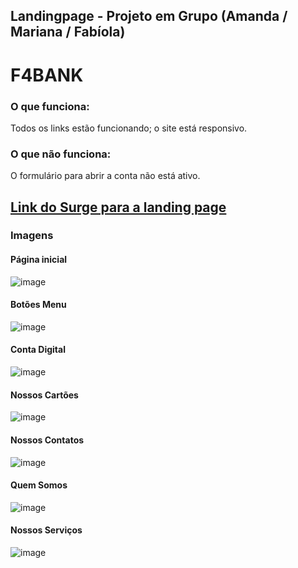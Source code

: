 ## Landingpage - Projeto em Grupo (Amanda / Mariana / Fabíola)
# F4BANK

### O que funciona:
Todos os links estão funcionando;
o site está responsivo.

### O que não funciona:
O formulário para abrir a conta não está ativo.

## [Link do Surge para a landing page](https://petite-good-bye.surge.sh/)

### Imagens
#### Página inicial

![image](https://user-images.githubusercontent.com/98291335/163875007-30646c42-df8a-4465-a603-34489ebc45bc.png)

#### Botões Menu

![image](https://user-images.githubusercontent.com/98291335/163875096-216d84ec-694c-4bf6-95fb-83f456321b23.png)

#### Conta Digital

![image](https://user-images.githubusercontent.com/98291335/163874965-27ea2f87-0ce8-42dd-93b4-37eeb5e198a2.png)

#### Nossos Cartões

![image](https://user-images.githubusercontent.com/98291335/163874884-8c543f8f-39df-43ce-8ed4-4b5055687865.png)

#### Nossos Contatos

![image](https://user-images.githubusercontent.com/98291335/163874823-d924fc78-5872-4ce8-bdf6-d9a988c78a22.png)

#### Quem Somos

![image](https://user-images.githubusercontent.com/98291335/163874752-fc97a286-61b1-4f7e-9bce-47d9c1b3d90d.png)

#### Nossos Serviços

![image](https://user-images.githubusercontent.com/98291335/163874441-e64266d2-25a6-4c22-9c79-af5d8bf4fe8c.png)
